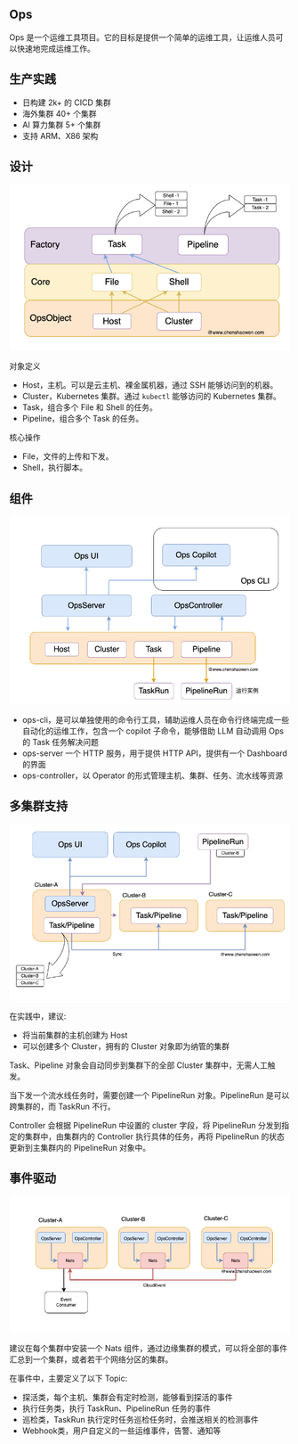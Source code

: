 ## Ops

Ops 是一个运维工具项目。它的目标是提供一个简单的运维工具，让运维人员可以快速地完成运维工作。

## 生产实践

- 日构建 2k+ 的 CICD 集群
- 海外集群 40+ 个集群
- AI 算力集群 5+ 个集群
- 支持 ARM、X86 架构

## 设计

![](content/images/ops-core.png)

对象定义

- Host，主机。可以是云主机、裸金属机器，通过 SSH 能够访问到的机器。
- Cluster，Kubernetes 集群。通过 `kubectl` 能够访问的 Kubernetes 集群。
- Task，组合多个 File 和 Shell 的任务。
- Pipeline，组合多个 Task 的任务。

核心操作

- File，文件的上传和下发。
- Shell，执行脚本。

## 组件

![](content/images/ops-component.png)

- ops-cli，是可以单独使用的命令行工具，辅助运维人员在命令行终端完成一些自动化的运维工作，包含一个 copilot 子命令，能够借助 LLM 自动调用 Ops 的 Task 任务解决问题
- ops-server 一个 HTTP 服务，用于提供 HTTP API，提供有一个 Dashboard 的界面
- ops-controller，以 Operator 的形式管理主机、集群、任务、流水线等资源

## 多集群支持

![](content/images/ops-multicluster.png)

在实践中，建议:

- 将当前集群的主机创建为 Host
- 可以创建多个 Cluster，拥有的 Cluster 对象即为纳管的集群

Task、Pipeline 对象会自动同步到集群下的全部 Cluster 集群中，无需人工触发。

当下发一个流水线任务时，需要创建一个 PipelineRun 对象。PipelineRun 是可以跨集群的，而 TaskRun 不行。

Controller 会根据 PipelineRun 中设置的 cluster 字段，将 PipelineRun 分发到指定的集群中，由集群内的 Controller 执行具体的任务，再将 PipelineRun 的状态更新到主集群内的 PipelineRun 对象中。

## 事件驱动

![](content/images/ops-event.png)

建议在每个集群中安装一个 Nats 组件，通过边缘集群的模式，可以将全部的事件汇总到一个集群，或者若干个网络分区的集群。

在事件中，主要定义了以下 Topic:

- 探活类，每个主机、集群会有定时检测，能够看到探活的事件
- 执行任务类，执行 TaskRun、PipelineRun 任务的事件
- 巡检类，TaskRun 执行定时任务巡检任务时，会推送相关的检测事件
- Webhook类，用户自定义的一些运维事件，告警、通知等
